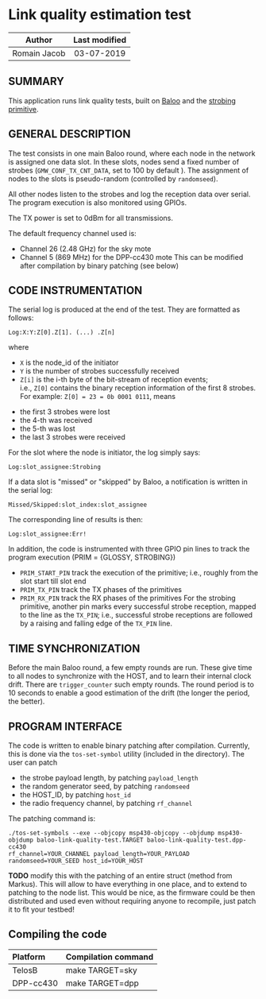 # Link quality estimation test

| **Author** |**Last modified**|
|:---:|:---:|
|Romain Jacob  |03-07-2019|

## SUMMARY
This application runs link quality tests, built on [Baloo](https://github.com/ETHZ-TEC/Baloo/wiki) and the [strobing primitive](https://github.com/ETHZ-TEC/Baloo/wiki/primitive-strobing).

## GENERAL DESCRIPTION

The test consists in one main Baloo round, where each node in the
network is assigned one data slot.
In these slots, nodes send a fixed number of strobes
(`GMW_CONF_TX_CNT_DATA`, set to 100 by default ).
The assignment of nodes to the slots is pseudo-random (controlled
by `randomseed`).

All other nodes listen to the strobes and log the reception data
over serial. The program execution is also monitored using GPIOs.

The TX power is set to 0dBm for all transmissions.

The default frequency channel used is:
- Channel 26 (2.48 GHz) for the sky mote
- Channel  5 (869  MHz) for the DPP-cc430 mote
This can be modified after compilation by binary patching (see below)

## CODE INSTRUMENTATION

The serial log is produced at the end of the test. They are formatted
as follows:
```
Log:X:Y:Z[0].Z[1]. (...) .Z[n]
```
where  
- `X`    is the node_id of the initiator
- `Y`    is the number of strobes successfully received
- `Z[i]` is the i-th byte of the bit-stream of reception events;  
i.e., `Z[0]` contains the binary reception information of the first 8 strobes.
For example: `Z[0] = 23 = 0b 0001 0111`, means
 + the first 3 strobes were lost
 + the 4-th was received
 + the 5-th was lost
 + the last 3 strobes were received

For the slot where the node is initiator, the log simply says:
```
Log:slot_assignee:Strobing
```

If a data slot is "missed" or "skipped" by Baloo, a notification
is written in the serial log:
```
Missed/Skipped:slot_index:slot_assignee
```

The corresponding line of results is then:
```
Log:slot_assignee:Err!
```

In addition, the code is instrumented with three GPIO pin lines
to track the program execution (PRIM = {GLOSSY, STROBING})
+  `PRIM_START_PIN` track the execution of
the primitive; i.e., roughly from the slot start till slot end
+  `PRIM_TX_PIN` track the TX phases of the primitives
+  `PRIM_RX_PIN` track the RX phases of the primitives
For the strobing primitive, another pin marks every successful
strobe reception, mapped to the line as the `TX_PIN`;
i.e., successful strobe receptions are followed by a raising and
falling edge of the `TX_PIN` line.

## TIME SYNCHRONIZATION

Before the main Baloo round, a few empty rounds are run. These give
time to all nodes to synchronize with the HOST, and to learn their
internal clock drift.
There are `trigger_counter` such empty rounds.
The round period is to 10 seconds to enable a good estimation of
the drift (the longer the period, the better).

## PROGRAM INTERFACE

The code is written to enable binary patching after compilation.
Currently, this is done via the `tos-set-symbol` utility (included in the directory).
The user can patch
- the strobe payload length, by patching `payload_length`
- the random generator seed, by patching `randomseed`
- the HOST\_ID, by patching `host_id`
- the radio frequency channel, by patching `rf_channel`

The patching command is:
```
./tos-set-symbols --exe --objcopy msp430-objcopy --objdump msp430-objdump baloo-link-quality-test.TARGET baloo-link-quality-test.dpp-cc430 
rf_channel=YOUR_CHANNEL payload_length=YOUR_PAYLOAD randomseed=YOUR_SEED host_id=YOUR_HOST
```

**TODO** modify this with the patching of an entire struct (method from
Markus). This will allow to have everything in one place, and to
extend to patching to the node list.
This would be nice, as the firmware could be then distributed and
used even without requiring anyone to recompile, just patch it to fit
your testbed!

## Compiling the code
|Platform| Compilation command |
|:---|:---|
|TelosB | make TARGET=sky |
|DPP-cc430 | make TARGET=dpp |

